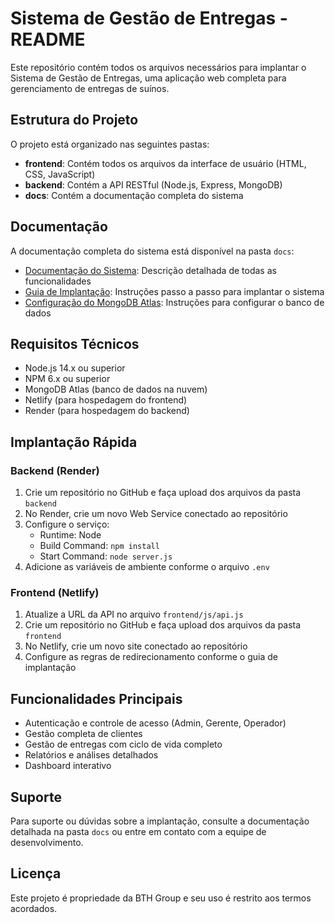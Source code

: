 # Sistema de Gestão de Entregas - README

Este repositório contém todos os arquivos necessários para implantar o Sistema de Gestão de Entregas, uma aplicação web completa para gerenciamento de entregas de suínos.

## Estrutura do Projeto

O projeto está organizado nas seguintes pastas:

- **frontend**: Contém todos os arquivos da interface de usuário (HTML, CSS, JavaScript)
- **backend**: Contém a API RESTful (Node.js, Express, MongoDB)
- **docs**: Contém a documentação completa do sistema

## Documentação

A documentação completa do sistema está disponível na pasta `docs`:

- [Documentação do Sistema](docs/system-documentation.md): Descrição detalhada de todas as funcionalidades
- [Guia de Implantação](docs/deployment-guide.md): Instruções passo a passo para implantar o sistema
- [Configuração do MongoDB Atlas](docs/mongodb-setup.md): Instruções para configurar o banco de dados

## Requisitos Técnicos

- Node.js 14.x ou superior
- NPM 6.x ou superior
- MongoDB Atlas (banco de dados na nuvem)
- Netlify (para hospedagem do frontend)
- Render (para hospedagem do backend)

## Implantação Rápida

### Backend (Render)

1. Crie um repositório no GitHub e faça upload dos arquivos da pasta `backend`
2. No Render, crie um novo Web Service conectado ao repositório
3. Configure o serviço:
   - Runtime: Node
   - Build Command: `npm install`
   - Start Command: `node server.js`
4. Adicione as variáveis de ambiente conforme o arquivo `.env`

### Frontend (Netlify)

1. Atualize a URL da API no arquivo `frontend/js/api.js`
2. Crie um repositório no GitHub e faça upload dos arquivos da pasta `frontend`
3. No Netlify, crie um novo site conectado ao repositório
4. Configure as regras de redirecionamento conforme o guia de implantação

## Funcionalidades Principais

- Autenticação e controle de acesso (Admin, Gerente, Operador)
- Gestão completa de clientes
- Gestão de entregas com ciclo de vida completo
- Relatórios e análises detalhados
- Dashboard interativo

## Suporte

Para suporte ou dúvidas sobre a implantação, consulte a documentação detalhada na pasta `docs` ou entre em contato com a equipe de desenvolvimento.

## Licença

Este projeto é propriedade da BTH Group e seu uso é restrito aos termos acordados.
